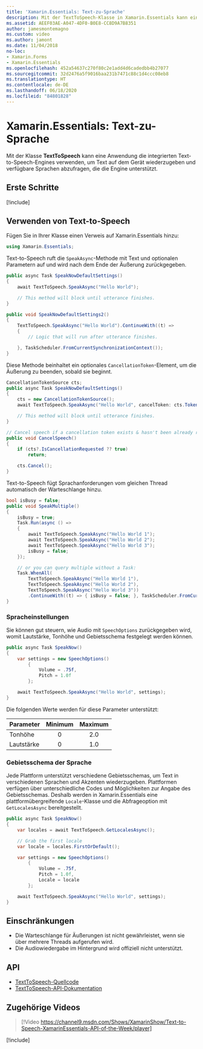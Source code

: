 ```yaml
---
title: 'Xamarin.Essentials: Text-zu-Sprache'
description: Mit der TextToSpeech-Klasse in Xamarin.Essentials kann eine Anwendung die integrierten Text-to-Speech-Engines verwenden, um Text auf dem Gerät wiederzugeben und verfügbare Sprachen abzufragen, die die Engine unterstützt.
ms.assetid: AEEF03AE-A047-4DF0-B0E8-CC8D9A7B8351
author: jamesmontemagno
ms.custom: video
ms.author: jamont
ms.date: 11/04/2018
no-loc:
- Xamarin.Forms
- Xamarin.Essentials
ms.openlocfilehash: 452a54637c270f80c2e1add4d6cadedbb4b27077
ms.sourcegitcommit: 32d2476a5f9016baa231b7471c88c1d4ccc08eb8
ms.translationtype: HT
ms.contentlocale: de-DE
ms.lasthandoff: 06/18/2020
ms.locfileid: "84801828"
---
```

# <a name="xamarinessentials-text-to-speech"></a>Xamarin.Essentials: Text-zu-Sprache

Mit der Klasse **TextToSpeech** kann eine Anwendung die integrierten Text-to-Speech-Engines verwenden, um Text auf dem Gerät wiederzugeben und verfügbare Sprachen abzufragen, die die Engine unterstützt.

## <a name="get-started"></a>Erste Schritte

[!include[](~/essentials/includes/get-started.md)]

## <a name="using-text-to-speech"></a>Verwenden von Text-to-Speech

Fügen Sie in Ihrer Klasse einen Verweis auf Xamarin.Essentials hinzu:

```csharp
using Xamarin.Essentials;
```

Text-to-Speech ruft die `SpeakAsync`-Methode mit Text und optionalen Parametern auf und wird nach dem Ende der Äußerung zurückgegeben.

```csharp
public async Task SpeakNowDefaultSettings()
{
    await TextToSpeech.SpeakAsync("Hello World");

    // This method will block until utterance finishes.
}

public void SpeakNowDefaultSettings2()
{
    TextToSpeech.SpeakAsync("Hello World").ContinueWith((t) =>
    {
        // Logic that will run after utterance finishes.

    }, TaskScheduler.FromCurrentSynchronizationContext());
}
```

Diese Methode beinhaltet ein optionales `CancellationToken`-Element, um die Äußerung zu beenden, sobald sie beginnt.

```csharp
CancellationTokenSource cts;
public async Task SpeakNowDefaultSettings()
{
    cts = new CancellationTokenSource();
    await TextToSpeech.SpeakAsync("Hello World", cancelToken: cts.Token);

    // This method will block until utterance finishes.
}

// Cancel speech if a cancellation token exists & hasn't been already requested.
public void CancelSpeech()
{
    if (cts?.IsCancellationRequested ?? true)
        return;

    cts.Cancel();
}
```

Text-to-Speech fügt Sprachanforderungen vom gleichen Thread automatisch der Warteschlange hinzu.

```csharp
bool isBusy = false;
public void SpeakMultiple()
{
    isBusy = true;
    Task.Run(async () =>
    {
        await TextToSpeech.SpeakAsync("Hello World 1");
        await TextToSpeech.SpeakAsync("Hello World 2");
        await TextToSpeech.SpeakAsync("Hello World 3");
        isBusy = false;
    });

    // or you can query multiple without a Task:
    Task.WhenAll(
        TextToSpeech.SpeakAsync("Hello World 1"),
        TextToSpeech.SpeakAsync("Hello World 2"),
        TextToSpeech.SpeakAsync("Hello World 3"))
        .ContinueWith((t) => { isBusy = false; }, TaskScheduler.FromCurrentSynchronizationContext());
}
```

### <a name="speech-settings"></a>Spracheinstellungen

Sie können gut steuern, wie Audio mit `SpeechOptions` zurückgegeben wird, womit Lautstärke, Tonhöhe und Gebietsschema festgelegt werden können.

```csharp
public async Task SpeakNow()
{
    var settings = new SpeechOptions()
        {
            Volume = .75f,
            Pitch = 1.0f
        };

    await TextToSpeech.SpeakAsync("Hello World", settings);
}
```

Die folgenden Werte werden für diese Parameter unterstützt:

| Parameter | Minimum | Maximum |
| --- | :---: | :---: |
| Tonhöhe | 0 | 2.0 |
| Lautstärke | 0 | 1.0 |

### <a name="speech-locales"></a>Gebietsschema der Sprache

Jede Plattform unterstützt verschiedene Gebietsschemas, um Text in verschiedenen Sprachen und Akzenten wiederzugeben. Plattformen verfügen über unterschiedliche Codes und Möglichkeiten zur Angabe des Gebietsschemas. Deshalb werden in Xamarin.Essentials eine plattformübergreifende `Locale`-Klasse und die Abfrageoption mit `GetLocalesAsync` bereitgestellt.

```csharp
public async Task SpeakNow()
{
    var locales = await TextToSpeech.GetLocalesAsync();

    // Grab the first locale
    var locale = locales.FirstOrDefault();

    var settings = new SpeechOptions()
        {
            Volume = .75f,
            Pitch = 1.0f,
            Locale = locale
        };

    await TextToSpeech.SpeakAsync("Hello World", settings);
}
```

## <a name="limitations"></a>Einschränkungen

- Die Warteschlange für Äußerungen ist nicht gewährleistet, wenn sie über mehrere Threads aufgerufen wird.
- Die Audiowiedergabe im Hintergrund wird offiziell nicht unterstützt.

## <a name="api"></a>API

- [TextToSpeech-Quellcode](https://github.com/xamarin/Essentials/tree/main/Xamarin.Essentials/TextToSpeech)
- [TextToSpeech-API-Dokumentation](xref:Xamarin.Essentials.TextToSpeech)

## <a name="related-video"></a>Zugehörige Videos

> [!Video https://channel9.msdn.com/Shows/XamarinShow/Text-to-Speech-XamarinEssentials-API-of-the-Week/player]

[!include[](~/essentials/includes/xamarin-show-essentials.md)]

